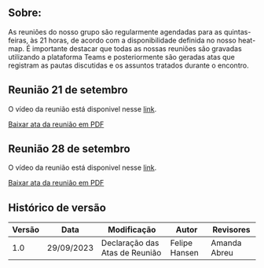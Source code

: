 ## Sobre:
As reuniões do nosso grupo são regularmente agendadas para as quintas-feiras, às 21 horas, de acordo com a disponibilidade definida no nosso heat-map. É importante destacar que todas as nossas reuniões são gravadas utilizando a plataforma Teams e posteriormente são geradas atas que registram as pautas discutidas e os assuntos tratados durante o encontro.

## Reunião 21 de setembro
O vídeo da reunião está disponivel nesse <a href="https://unbbr.sharepoint.com/sites/IHC-Grupo5/_layouts/15/stream.aspx?id=%2Fsites%2FIHC%2DGrupo5%2FDocumentos%20Compartilhados%2FGeneral%2FRecordings%2FNova%20reuni%C3%A3o%20do%20canal%2D20230921%5F211912%2DGrava%C3%A7%C3%A3o%20de%20Reuni%C3%A3o%2Emp4" target= "_blank">link</a>.

[Baixar ata da reunião em PDF](https://github.com/Interacao-Humano-Computador/2023.2-Grupo05/raw/main/docs/atas/02_Ata28_09.pdf)


## Reunião 28 de setembro
O vídeo da reunião está disponivel nesse <a href="https://unbbr.sharepoint.com/sites/IHC-Grupo5/_layouts/15/stream.aspx?id=%2Fsites%2FIHC%2DGrupo5%2FDocumentos%20Compartilhados%2FGeneral%2FRecordings%2FReuni%C3%A3o%20em%20%5FGeneral%5F%2D20230928%5F211036%2DGrava%C3%A7%C3%A3o%20de%20Reuni%C3%A3o%2Emp4" target= "_blank">link</a>.



[Baixar ata da reunião em PDF](https://github.com/Interacao-Humano-Computador/2023.2-Grupo05/raw/main/docs/atas/02_Ata28_09.pdf)


## Histórico de versão

| Versão | Data       | Modificação                             | Autor                         | Revisores                         |
| ------ | ---------- | --------------------------------------- | ----------------------------- |-----------------------------------|
|    1.0   |   29/09/2023   |   Declaração das Atas de Reunião |  Felipe Hansen |Amanda Abreu|